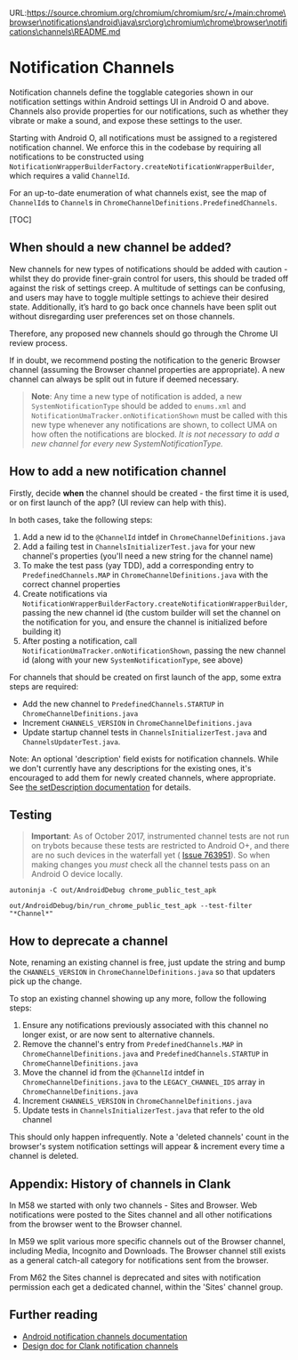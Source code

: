 URL:https://source.chromium.org/chromium/chromium/src/+/main:chrome\browser\notifications\android\java\src\org\chromium\chrome\browser\notifications\channels\README.md
# Notification Channels

Notification channels define the togglable categories shown in our notification
settings within Android settings UI in Android O and above. Channels also
provide properties for our notifications, such as whether they vibrate or
make a sound, and expose these settings to the user.

Starting with Android O, all notifications must be assigned to a registered
notification channel. We enforce this in the codebase by requiring all
notifications to be constructed using
`NotificationWrapperBuilderFactory.createNotificationWrapperBuilder`, which requires a
valid `ChannelId`.

For an up-to-date enumeration of what channels exist, see the
map of `ChannelId`s to `Channel`s in `ChromeChannelDefinitions.PredefinedChannels`.

[TOC]

## When should a new channel be added?

New channels for new types of notifications should be added with caution -
whilst they do provide finer-grain control for users, this should be traded
off against the risk of settings creep. A multitude of settings can be
confusing, and users may have to toggle multiple settings to achieve their
desired state. Additionally, it’s hard to go back once channels have been
split out without disregarding user preferences set on those channels.

Therefore, any proposed new channels should go through the Chrome UI review
process.

If in doubt, we recommend posting the notification to the generic Browser
channel (assuming the Browser channel properties are appropriate). A new channel
can always be split out in future if deemed necessary.

> **Note**: Any time a new type of notification is added, a new
`SystemNotificationType` should be added to `enums.xml` and
`NotificationUmaTracker.onNotificationShown` must be called with this new
 type whenever any notifications are shown, to collect UMA on how often the
 notifications are blocked. *It is not necessary to add a new channel
 for every new SystemNotificationType.*

## How to add a new notification channel

Firstly, decide **when** the channel should be created - the first time it is used, or on first
launch of the app? (UI review can help with this).

In both cases, take the following steps:

1. Add a new id to the `@ChannelId` intdef in `ChromeChannelDefinitions.java`
2. Add a failing test in `ChannelsInitializerTest.java` for your new channel's properties (you'll
 need a new string for the channel name)
3. To make the test pass (yay TDD), add a corresponding entry to `PredefinedChannels.MAP` in
`ChromeChannelDefinitions.java` with the correct channel properties
4. Create notifications via
`NotificationWrapperBuilderFactory.createNotificationWrapperBuilder`, passing the new
channel id (the custom builder will set the channel on the notification for
you, and ensure the channel is initialized before building it)
5. After posting a notification, call `NotificationUmaTracker.onNotificationShown`, passing the new
 channel id (along with your new `SystemNotificationType`, see above)

For channels that should be created on first launch of the app, some extra steps are required:
- Add the new channel to `PredefinedChannels.STARTUP` in `ChromeChannelDefinitions.java`
- Increment `CHANNELS_VERSION` in `ChromeChannelDefinitions.java`
- Update startup channel tests in `ChannelsInitializerTest.java` and `ChannelsUpdaterTest.java`.

Note: An optional 'description' field exists for notification channels.
While we don't currently have any descriptions for the existing ones, it's encouraged to add them
for newly created channels, where appropriate. See [the setDescription documentation](https://developer.android.com/reference/android/app/NotificationChannel.html#setDescription(java.lang.String)) for details.

## Testing

> **Important**: As of October 2017, instrumented channel tests are not run on trybots because
 these tests are restricted to Android O+, and there are no such devices in the waterfall yet (
 [Issue 763951](https://crbug.com/763951)). So when making changes you *must* check all the channel tests
 pass on an Android O device locally.


    autoninja -C out/AndroidDebug chrome_public_test_apk

    out/AndroidDebug/bin/run_chrome_public_test_apk --test-filter "*Channel*"


## How to deprecate a channel

Note, renaming an existing channel is free, just update the string and bump the
`CHANNELS_VERSION` in `ChromeChannelDefinitions.java` so that updaters pick up the
change.

To stop an existing channel showing up any more, follow the following steps:

1. Ensure any notifications previously associated with this channel no longer
exist, or are now sent to alternative channels.
2. Remove the channel's entry from `PredefinedChannels.MAP` in `ChromeChannelDefinitions.java` and
`PredefinedChannels.STARTUP` in `ChromeChannelDefinitions.java`
3. Move the channel id from the `@ChannelId` intdef in `ChromeChannelDefinitions.java` to the
`LEGACY_CHANNEL_IDS` array in `ChromeChannelDefinitions.java`
4. Increment `CHANNELS_VERSION` in `ChromeChannelDefinitions.java`
5. Update tests in `ChannelsInitializerTest.java` that refer to the old channel

This should only happen infrequently. Note a 'deleted channels' count in
the browser's system notification settings will appear & increment every time a
channel is deleted.


## Appendix: History of channels in Clank

In M58 we started with only two channels - Sites and Browser. Web notifications
were posted to the Sites channel and all other notifications from the browser
went to the Browser channel.

In M59 we split various more specific channels out of the Browser channel,
including Media, Incognito and Downloads. The Browser channel still exists as
a general catch-all category for notifications sent from the browser.

From M62 the Sites channel is deprecated and sites with notification permission
each get a dedicated channel, within the 'Sites' channel group.

## Further reading

- [Android notification channels documentation](https://developer.android.com/preview/features/notification-channels.html)
- [Design doc for Clank notification channels](https://docs.google.com/document/d/1K9pjvlHF1oANNI8TqZgy151tap9zs1KUr2qfBXo1s_4/edit?usp=sharing)
